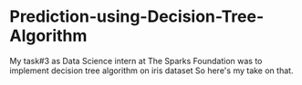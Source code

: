 # Prediction-using-Decision-Tree-Algorithm
My task#3 as Data Science intern at The Sparks Foundation was to implement decision tree algorithm on iris dataset So here's my take on that.
